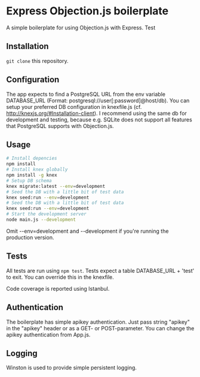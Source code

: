 # Express Objection.js boilerplate

A simple boilerplate for using Objection.js with Express. Test

## Installation

`git clone` this repository.

## Configuration

The app expects to find a PostgreSQL URL from the env variable DATABASE_URL (Format: postgresql://user[:password]@host/db). 
You can setup your preferred DB configuration in knexfile.js (cf. http://knexjs.org/#Installation-client). I recommend
using the same db for development and testing, because e.g. SQLite does not support all features that PostgreSQL 
supports with Objection.js.

## Usage

```sh
# Install depencies
npm install
# Install knex globally
npm install -g knex
# Setup DB schema
knex migrate:latest --env=development
# Seed the DB with a little bit of test data
knex seed:run --env=development
# Seed the DB with a little bit of test data
knex seed:run --env=development
# Start the development server
node main.js --development
```

Omit --env=development and --development if you're running the production version.

## Tests

All tests are run using `npm test`. Tests expect a table DATABASE_URL + 'test' to exit. You can override this in the 
knexfile.

Code coverage is reported using Istanbul. 

## Authentication

The boilerplate has simple apikey authentication. Just pass string "apikey" in the "apikey" header or as a GET- or
POST-parameter. You can change the apikey authentication from App.js.

## Logging

Winston is used to provide simple persistent logging.

